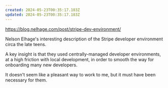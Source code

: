 ```yaml
---
created: 2024-05-23T00:35:17.183Z
updated: 2024-05-23T00:35:17.183Z
---
```

https://blog.nelhage.com/post/stripe-dev-environment/

Nelson Elhage's interesting description of the Stripe developer environment circa the late teens.

A key insight is that they used centrally-managed developer environments, at a high friction with local development, in order to smooth the way for onboarding many new developers.

It doesn't seem like a pleasant way to work to me, but it must have been necessary for them.